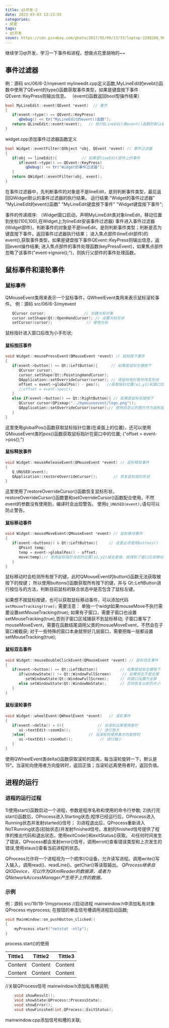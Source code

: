 ```yaml
---
title: qt开发-2
date: 2023-03-03 13:23:55
categories:
- 研发
tags:
- qt开发
cover: https://cdn.pixabay.com/photo/2017/05/09/13/33/laptop-2298286_960_720.png
---
```

   继续学习qt开发，学习一下事件和进程，想做点花里胡哨的~~

## 事件过滤器
   
   例：源码 src/06/6-2/myevent
   mylineedit.cpp定义函数,MyLineEdit的evebt()函数中使用了QEvent的type()函数获取事件类型，如果是键盘按下事件QEvent::KeyPress则输出信息。
   （event()函数返回bool型操作结果）
	
```CPP
bool MyLineEdit::event(QEvent *event)  // 事件
{
   if(event->type() == QEvent::KeyPress)
      qDebug() << tr("MyLineEdit的event()函数");
   return QLineEdit::event(event);   // 执行QLineEdit类event()函数的默认操作
}
```

   widget.cpp添加事件过滤器函数定义
	
```CPP
bool Widget::eventFilter(QObject *obj, QEvent *event) // 事件过滤器
{
   if(obj == lineEdit){           // 如果是lineEdit部件上的事件
      if(event->type() == QEvent::KeyPress)
         qDebug() << tr("Widget的事件过滤器");
   }
   return QWidget::eventFilter(obj, event);
}
```

   在事件过滤器中，先判断事件的对象是不是lineEdit，是则判断事件类型，最后返回QWidget默认的事件过滤器的执行结果。
   运行结果:"Widget的事件过滤器" "MyLineEdit的event()函数" "MyLineEdit键盘按下事件" "Widget键盘按下事件";
   
   事件的传递顺序:
   （Widget窗口启动，声明MyLineEdit类对象lineEdit，移动位置到坐标(100,100),在Widget上为lineEdit安装事件过滤器)
   事件进入事件过滤器(Widget部件)，判断事件的对象是不是lineEdit，是则判断事件类型；判断是否为键盘按下事件，返回事件过滤器执行结果；
   进入焦点部件(lineEdit部件)的event(),获取事件类型，如果是键盘按下事件QEvent::KeyPress则输出信息，返回event操作结果;
   进入焦点部件的事件处理函数(keyPressEvent)，如果焦点部件忽略了该事件("event->ignore();")，则执行父部件的事件处理函数。
   
## 鼠标事件和滚轮事件

### 鼠标事件
   QMouseEvent类用来表示一个鼠标事件，QWheelEvent类用来表示鼠标滚轮事件。
   例：源码 src/06/6-3/myevent
	
```CPP
   QCursor cursor;                 // 创建光标对象
   cursor.setShape(Qt::OpenHandCursor); // 设置光标形状
   setCursor(cursor);               // 使用光标
```

   鼠标指针进入窗口后改为小手形状;
   
#### 鼠标按压事件
	
```CPP
void Widget::mousePressEvent(QMouseEvent *event) // 鼠标按下事件
{
   if(event->button() == Qt::LeftButton){      // 如果是鼠标左键按下
      QCursor cursor;
      cursor.setShape(Qt::PointingHandCursor);
      QApplication::setOverrideCursor(cursor); // 使鼠标指针暂时改变形状
      offset = event->globalPos() - pos();   //获取指针位置(x1,y1)和窗口位置(a1,b1)的差值
      //offset = event->pos();
   }
   else if(event->button() == Qt::RightButton){ // 如果是鼠标右键按下
      QCursor cursor(QPixmap("../mymouseevent/logo.png"));
      QApplication::setOverrideCursor(cursor);// 使用自定义的图片作为鼠标指针
   }
}
```

   这里使用globalPos()函数获取鼠标指针位置(在桌面上的位置)，还可以使用QMouseEvent类的pos()函数获取鼠标指针在窗口中的位置;
   ("offset = event->pos();")
   
#### 鼠标释放事件
	
```CPP
void Widget::mouseReleaseEvent(QMouseEvent *event) // 鼠标释放事件
{
   Q_UNUSED(event);
   QApplication::restoreOverrideCursor();       // 恢复鼠标指针形状
}
```
   这里使用了restoreOverrideCursor()函数恢复鼠标形状，restoreOverrideCursor()函数要和setOverrideCursor()函数配合使用，不然event的参数没有使用到，编译时会出现警告。
   使用`Q_UNUSED(event);`语句可以防止警告。

#### 鼠标移动事件
	
```CPP
void Widget::mouseMoveEvent(QMouseEvent *event) // 鼠标移动事件
{
   if(event->buttons() & Qt::LeftButton){     // 这里必须使用buttons()
      QPoint temp;
      temp = event->globalPos() - offset;
      move(temp);// 使用鼠标指针当前的位置(x2,y2)减去差值，就得到了窗口应该移动的位置(x2-x1+a1,y2-y1+b1)
   }
}
```
   鼠标移动时会检测所有按下的键，此时QMouseEvent的button()函数无法获取被按下的按键；
   所以使用buttons()函数获取所有按下的键，并与 Qt::LeftButton进行按位与的方法，判断目前鼠标的联合状态中是否包含了鼠标左键。
   
   如果想不按鼠标按键，也可以获取鼠标移动事件，可以添加代码`setMouseTracking(true);`
   需要注意：
   单独一个widgt如果mouseMove不执行需要设置setMouseTracking(true);
   如果有子窗口，需要子窗口也设置setMouseTracking(true),否则子窗口区域捕获不到鼠标移动;
   子窗口重写了mouseMoveEvent，需要在函数结尾调用父类的mosueMoveEvent，不然会在子窗口被截获;
   对于一些特殊的窗口本身就带好几层窗口，需要把每一层都设置setMouseTracking(true);


#### 鼠标双击事件
	
```CPP
void Widget::mouseDoubleClickEvent(QMouseEvent *event) // 鼠标双击事件
{
   if(event->button() == Qt::LeftButton){          // 如果是鼠标左键按下
      if(windowState() != Qt::WindowFullScreen)     // 如果现在不是全屏
         setWindowState(Qt::WindowFullScreen);     // 将窗口设置为全屏
      else setWindowState(Qt::WindowNoState);      // 否则恢复以前的大小
   }
}
```

#### 鼠标滚轮事件
	
```CPP
void Widget::wheelEvent(QWheelEvent *event)   // 滚轮事件
{
   if(event->delta() > 0){               // 当滚轮远离使用者时
      ui->textEdit->zoomIn();            // 进行放大
   }else{                            // 当滚轮向使用者方向旋转时
      ui->textEdit->zoomOut();            // 进行缩小
   }
}
```   
   使用QWheelEvent类delta()函数获取滚轮的距离，每当滚轮旋转一下，默认是15°。当滚轮向使用者方向旋转时，返回正值；当滚轮远离使用者时，返回负值。

## 进程的运行

### 进程的运行过程
   1)使用start()函数启动一个进程，参数是程序名称和使用的命令行参数;
   2)执行完start()函数后，OProcess进入Starting状态;程序已经运行后，OProcess进入Running状态并发射started()信号；
   3)进程退出后，QProcess重新进入NoTRunning状态(初始状态)并发射finished信号。发射的finished信号提供了程序的推出代码和退出状态，使用exitCode()和exitStatus()获取。
   4)任何时间发生了错误，QProcess都会发射error()信号，调用errot()查看错误类型和上次发生的错误,使用staus()查看当前进程的状态。
   
   QProcess允许将一个进程视为一个顺序I/O设备，允许读写进程。调用write()写入输入，调用read()、readLine()、getChar()等读取输出。
   *QProcess继承自QIODevice，可以作为QXmlReader的数据源，或者为QNetworkAccessManager产生用于上传的数据。*

### 示例
   例：源码 src/19/19-1/myprocess
   //启动进程
   mainwindow.h中添加私有对象QProcess myprocess;
   在按钮的单击信号槽调用进程启动函数;
```CPP
void MainWindow::on_pushButton_clicked()
{
    myProcess.start("netstat -ntlp");
}
```   
   
   process.start()的使用
   
| Tittle1 | Tittle2 | Tittle3 |
| :------ | :-----: | ------: |
| Content | Content | Content |
| Content | Content | Content |
   //关联QProcess信号
   mainwindow.h添加私有槽说明;
```CPP
    void showResult();
    void showState(QProcess::ProcessState);
    void showError();
    void showFinished(int,QProcess::ExitStatus);
```   
   mainwindow.cpp添加信号和槽的关联;
   
 
   